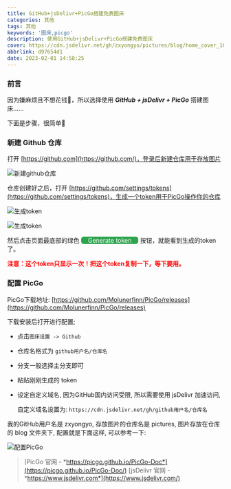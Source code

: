 ```yaml
---
title: GitHub+jsDelivr+PicGo搭建免费图床
categories: 其他
tags: 其他
keywords: '图床,picgo'
description: 使用GitHub+jsDelivr+PicGo搭建免费图床
cover: https://cdn.jsdelivr.net/gh/zxyongyo/pictures/blog/home_cover_1670914123147_9aaccc.jpeg
abbrlink: d97654d1
date: 2023-02-01 14:58:25
---
```


### 前言

因为嫌麻烦且不想花钱🥱，所以选择使用 ***GitHub + jsDelivr + PicGo*** 搭建图床......

下面是步骤，很简单🎈

### 新建 Github 仓库

打开 [https://github.com](https://github.com/)，登录后新建仓库用于存放图片

<img src="https://cdn.jsdelivr.net/gh/zxyongyo/pictures/blog/202302011554079.png" alt="新建github仓库" />

仓库创建好之后，打开 [https://github.com/settings/tokens](https://github.com/settings/tokens)，生成一个token用于PicGo操作你的仓库

![生成token](https://cdn.jsdelivr.net/gh/zxyongyo/pictures/blog/202302011554081.png)

![生成token](https://cdn.jsdelivr.net/gh/zxyongyo/pictures/blog/202302011554082.png)

然后点击页面最底部的绿色 <span style="display: inline-block; padding: 0 16px; background: #2da44e; border-radius: 6px; color: white;">Generate token</span> 按钮，就能看到生成的token了。

**<span style="color: red;">注意：这个token只显示一次！把这个token复制一下，等下要用。</span>**

### 配置 PicGo

PicGo下载地址: [https://github.com/Molunerfinn/PicGo/releases](https://github.com/Molunerfinn/PicGo/releases)

下载安装后打开进行配置; 

- 点击`图床设置 -> Github`

- 仓库名格式为 `github用户名/仓库名`

- 分支一般选择主分支即可

- 粘贴刚刚生成的 token

- 设定自定义域名, 因为GitHub国内访问受限, 所以需要使用 jsDelivr 加速访问, 

  自定义域名设置为: `https://cdn.jsdelivr.net/gh/github用户名/仓库名`

我的GitHub用户名是 zxyongyo, 存放图片的仓库名是 pictures, 图片存放在仓库的 blog 文件夹下, 配置就是下面这样, 可以参考一下:

![配置PicGo](https://cdn.jsdelivr.net/gh/zxyongyo/pictures/blog/202302011631119.png)


> [PicGo 官网 - *https://picgo.github.io/PicGo-Doc*](https://picgo.github.io/PicGo-Doc/)
> [jsDelivr 官网 - *https://www.jsdelivr.com*](https://www.jsdelivr.com/)
